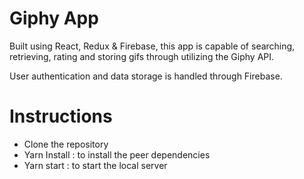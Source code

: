 # Giphy App	

Built using React, Redux & Firebase, this app is capable of searching, retrieving, rating and storing gifs through utilizing the Giphy API. 

User authentication and data storage is handled through Firebase.


# Instructions
- Clone the repository 
- Yarn Install : to install the peer dependencies 
- Yarn start : to start the local server

